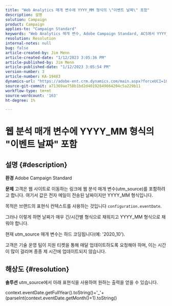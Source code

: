 ```yaml
---
title: "Web Analytics 매개 변수에 YYYY_MM 형식의 \"이벤트 날짜\" 포함"
description: 설명
solution: Campaign
product: Campaign
applies-to: "Campaign Standard"
keywords: "Web Analytics 매개 변수, Adobe Campaign Standard, ACS에서 YYYY_MM 형식의 \"이벤트 날짜\"를 포함하는 KCS"
resolution: Resolution
internal-notes: null
bug: false
article-created-by: Jim Menn
article-created-date: "1/12/2023 3:05:36 PM"
article-published-by: Jim Menn
article-published-date: "1/12/2023 3:05:54 PM"
version-number: 3
article-number: KA-19483
dynamics-url: "https://adobe-ent.crm.dynamics.com/main.aspx?forceUCI=1&pagetype=entityrecord&etn=knowledgearticle&id=e091d78d-8a92-ed11-aad1-6045bd0065f9"
source-git-commit: a71369ae758b1bd2d40192849664204c5a229b11
workflow-type: tm+mt
source-wordcount: '163'
ht-degree: 1%

---
```


# 웹 분석 매개 변수에 YYYY_MM 형식의 &quot;이벤트 날짜&quot; 포함

## 설명 {#description}


<b>환경</b>
Adobe Campaign Standard

<b>문제</b>
고객은 웹 사이트로 이동하는 링크에 웹 분석 매개 변수(utm_source)를 포함하려고 합니다. 여기서 값은 전자 메일이 전송된 날짜이지만 YYYY_MM 형식입니다.

목적은 브랜드의 표현식 컨텍스트를 사용하는 것입니다 `configuration.eventDate`.

그러나 이렇게 하면 날짜가 매우 긴/시간별 형식으로 채워지고 YYYY_MM 형식으로 채워야 합니다.

현재 utm_source 매개 변수는 하드 코딩됩니다(예: &#39;2020_10&#39;).

고객은 기술 운영 팀이 지원 티켓을 통해 매달 업데이트하도록 요청해야 하며, 이는 시간이 많이 걸리며 종종 제 시간에 업데이트되지 않습니다.


## 해상도 {#resolution}


<b>솔루션</b>
utm_source에서 아래 표현식을 사용하여 원하는 출력을 얻을 수 있습니다.

context.eventDate.getFullYear().toString()+&#39;_&#39;+(parseInt(context.eventDate.getMonth()+1).toString()
